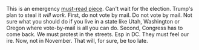This is an emergency <a href="https://www.inquirer.com/opinion/commentary/trump-mailboxes-sorters-usps-2020-election-louis-dejoy-20200816.html">must-read piece</a>. Can't wait for the election. Trump's plan to steal it <i>will work.</i> First, do not vote by mail. Do not vote by mail. Not sure what you should do if you live in a state like Utah, Washington or Oregon where vote-by-mail is all you can do. Second, Congress has to come back. We must protest in the streets. Esp in DC. They must feel our ire. Now, not in November. That will, for sure, be too late.
